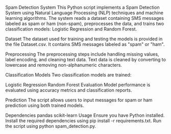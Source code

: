 Spam Detection System
This Python script implements a Spam Detection System using Natural Language Processing (NLP) techniques and machine learning algorithms. The system reads a dataset containing SMS messages labeled as spam or ham (non-spam), preprocesses the data, and trains two classification models: Logistic Regression and Random Forest.

Dataset
The dataset used for training and testing the models is provided in the file Dataset.csv. It contains SMS messages labeled as "spam" or "ham".

Preprocessing
The preprocessing steps include handling missing values, label encoding, and cleaning text data. Text data is cleaned by converting to lowercase and removing non-alphanumeric characters.

Classification Models
Two classification models are trained:

Logistic Regression
Random Forest
Evaluation
Model performance is evaluated using accuracy metrics and classification reports.

Prediction
The script allows users to input messages for spam or ham prediction using both trained models.

Dependencies
pandas
scikit-learn
Usage
Ensure you have Python installed.
Install the required dependencies using pip install -r requirements.txt.
Run the script using python spam_detection.py.
